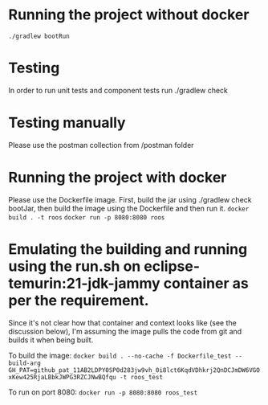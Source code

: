 # Running the project without docker
`./gradlew bootRun`

# Testing
In order to run unit tests and component tests run ./gradlew check

# Testing manually
Please use the postman collection from /postman folder

# Running the project with docker
Please use the Dockerfile image. First, build the jar using ./gradlew check bootJar, then build the image using the Dockerfile and then run it.
`docker build . -t roos`
`docker run -p 8080:8080 roos`

# Emulating the building and running using the run.sh on eclipse-temurin:21-jdk-jammy container as per the requirement.
Since it's not clear how that container and context looks like (see the discussion below), I'm assuming the image pulls the code from git and builds it when being built.

To build the image:
`docker build . --no-cache -f Dockerfile_test --build-arg GH_PAT=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 -t roos_test`

To run on port 8080:
`docker run -p 8080:8080 roos_test` 